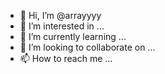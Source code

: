 - 👋 Hi, I’m @arrayyyy
- 👀 I’m interested in ...
- 🌱 I’m currently learning ...
- 💞️ I’m looking to collaborate on ...
- 📫 How to reach me ...

<!---
arrayyyy/arrayyyy is a ✨ special ✨ repository because its `README.md` (this file) appears on your GitHub profile.
You can click the Preview link to take a look at your changes.
--->
